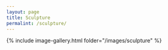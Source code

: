 ```yaml
---
layout: page
title: Sculpture
permalint: /sculpture/
---
```


{% include image-gallery.html folder="/images/sculpture" %}
